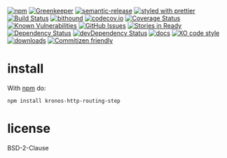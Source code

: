 [![npm](https://img.shields.io/npm/v/kronos-http-routing-step.svg)](https://www.npmjs.com/package/kronos-http-routing-step)
[![Greenkeeper](https://badges.greenkeeper.io/Kronos-Integration/kronos-http-routing-step.svg)](https://greenkeeper.io/)
[![semantic-release](https://img.shields.io/badge/%20%20%F0%9F%93%A6%F0%9F%9A%80-semantic--release-e10079.svg)](https://github.com/Kronos-Integration/kronos-http-routing-step)
[![styled with prettier](https://img.shields.io/badge/styled_with-prettier-ff69b4.svg)](https://github.com/prettier/prettier)
[![Build Status](https://secure.travis-ci.org/Kronos-Integration/kronos-http-routing-step.png)](http://travis-ci.org/Kronos-Integration/kronos-http-routing-step)
[![bithound](https://www.bithound.io/github/Kronos-Integration/kronos-http-routing-step/badges/score.svg)](https://www.bithound.io/github/Kronos-Integration/kronos-http-routing-step)
[![codecov.io](http://codecov.io/github/Kronos-Integration/kronos-http-routing-step/coverage.svg?branch=master)](http://codecov.io/github/Kronos-Integration/kronos-http-routing-step?branch=master)
[![Coverage Status](https://coveralls.io/repos/Kronos-Integration/kronos-http-routing-step/badge.svg)](https://coveralls.io/r/Kronos-Integration/kronos-http-routing-step)
[![Known Vulnerabilities](https://snyk.io/test/github/Kronos-Integration/kronos-http-routing-step/badge.svg)](https://snyk.io/test/github/Kronos-Integration/kronos-http-routing-step)
[![GitHub Issues](https://img.shields.io/github/issues/Kronos-Integration/kronos-http-routing-step.svg?style=flat-square)](https://github.com/Kronos-Integration/kronos-http-routing-step/issues)
[![Stories in Ready](https://badge.waffle.io/Kronos-Integration/kronos-http-routing-step.svg?label=ready&title=Ready)](http://waffle.io/Kronos-Integration/kronos-http-routing-step)
[![Dependency Status](https://david-dm.org/Kronos-Integration/kronos-http-routing-step.svg)](https://david-dm.org/Kronos-Integration/kronos-http-routing-step)
[![devDependency Status](https://david-dm.org/Kronos-Integration/kronos-http-routing-step/dev-status.svg)](https://david-dm.org/Kronos-Integration/kronos-http-routing-step#info=devDependencies)
[![docs](http://inch-ci.org/github/Kronos-Integration/kronos-http-routing-step.svg?branch=master)](http://inch-ci.org/github/Kronos-Integration/kronos-http-routing-step)
[![XO code style](https://img.shields.io/badge/code_style-XO-5ed9c7.svg)](https://github.com/sindresorhus/xo)
[![downloads](http://img.shields.io/npm/dm/kronos-http-routing-step.svg?style=flat-square)](https://npmjs.org/package/kronos-http-routing-step)
[![Commitizen friendly](https://img.shields.io/badge/commitizen-friendly-brightgreen.svg)](http://commitizen.github.io/cz-cli/)

install
=======


With [npm](http://npmjs.org) do:

```shell
npm install kronos-http-routing-step
```

license
=======

BSD-2-Clause
